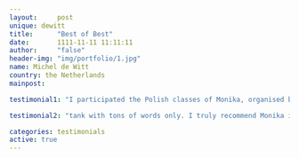 ```yaml
---
layout:     post
unique: dewitt
title:      "Best of Best"
date:       1111-11-11 11:11:11
author:     "false"
header-img: "img/portfolio/1.jpg"
name: Michel de Witt
country: the Netherlands
mainpost: 

testimonial1: "I participated the Polish classes of Monika, organised by Lokomotywa. In just a few months she taught me the basics of grammar and a lot of verbs. It enables me to talk a lot better in Polish, without people making fun of me…:-) Courses driven by Monika are the perfect combination of hard work, but with (a lot of) fun as well. Learning by doing, not by filling the"

testimonial2: "tank with tons of words only. I truly recommend Monika if you want to learn a language in an usly difficult Polish grammar! I was very skeptical about anyone being able to explain to me  efficient and fun way!"

categories: testimonials
active: true
---
```












